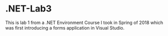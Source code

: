 # .NET-Lab3
This is lab 1 from a .NET Environment Course I took in Spring of 2018 which was first introducing a forms application in Visual Studio.
